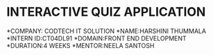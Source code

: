 # INTERACTIVE QUIZ APPLICATION
*COMPANY: CODTECH IT SOLUTION
*NAME:HARSHINI THUMMALA
*INTERN ID:CT04DL91
*DOMAIN:FRONT END DEVELOPMENT
*DURATION:4 WEEKS
*MENTOR:NEELA SANTOSH

